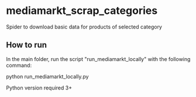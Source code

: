# mediamarkt_scrap_categories
Spider to download basic data for products of selected category

## How to run
In the main folder, run the script "run_mediamarkt_locally" with the following command:

python run_mediamarkt_locally.py

Python version required 3+
